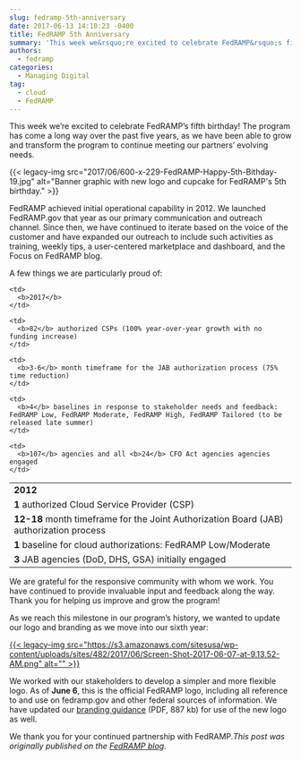 ```yaml
---
slug: fedramp-5th-anniversary
date: 2017-06-13 14:10:23 -0400
title: FedRAMP 5th Anniversary
summary: 'This week we&rsquo;re excited to celebrate FedRAMP&rsquo;s fifth birthday! The program has come a long way over the past five years, as we have been able to grow and transform the program to continue meeting our partners&rsquo; evolving needs. FedRAMP'
authors:
  - fedramp
categories:
  - Managing Digital
tag:
  - cloud
  - FedRAMP
---
```


This week we’re excited to celebrate FedRAMP’s fifth birthday! The program has come a long way over the past five years, as we have been able to grow and transform the program to continue meeting our partners’ evolving needs.

{{< legacy-img src="2017/06/600-x-229-FedRAMP-Happy-5th-Bithday-19.jpg" alt="Banner graphic with new logo and cupcake for FedRAMP's 5th birthday." >}}

FedRAMP achieved initial operational capability in 2012. We launched FedRAMP.gov that year as our primary communication and outreach channel. Since then, we have continued to iterate based on the voice of the customer and have expanded our outreach to include such activities as training, weekly tips, a user-centered marketplace and dashboard, and the Focus on FedRAMP blog.

A few things we are particularly proud of:

<table>
  <tr>
    <td>
      <b>2012</b>
    </td>
    
    <td>
      <b>2017</b>
    </td>
  </tr>
  
  <tr>
    <td>
      <b>1</b> authorized Cloud Service Provider (CSP)
    </td>
    
    <td>
      <b>82</b> authorized CSPs (100% year-over-year growth with no funding increase)
    </td>
  </tr>
  
  <tr>
    <td>
      <b>12-18</b> month timeframe for the Joint Authorization Board (JAB) authorization process
    </td>
    
    <td>
      <b>3-6</b> month timeframe for the JAB authorization process (75% time reduction)
    </td>
  </tr>
  
  <tr>
    <td>
      <b>1</b> baseline for cloud authorizations: FedRAMP Low/Moderate
    </td>
    
    <td>
      <b>4</b> baselines in response to stakeholder needs and feedback: FedRAMP Low, FedRAMP Moderate, FedRAMP High, FedRAMP Tailored (to be released late summer)
    </td>
  </tr>
  
  <tr>
    <td>
      <b>3</b> JAB agencies (DoD, DHS, GSA) initially engaged
    </td>
    
    <td>
      <b>107</b> agencies and all <b>24</b> CFO Act agencies agencies engaged
    </td>
  </tr>
</table>

We are grateful for the responsive community with whom we work. You have continued to provide invaluable input and feedback along the way. Thank you for helping us improve and grow the program!

As we reach this milestone in our program’s history, we wanted to update our logo and branding as we move into our sixth year:

[{{< legacy-img src="https://s3.amazonaws.com/sitesusa/wp-content/uploads/sites/482/2017/06/Screen-Shot-2017-06-07-at-9.13.52-AM.png" alt="" >}}](https://s3.amazonaws.com/sitesusa/wp-content/uploads/sites/482/2017/06/Screen-Shot-2017-06-07-at-9.13.52-AM.png)

We worked with our stakeholders to develop a simpler and more flexible logo. As of **June 6**, this is the official FedRAMP logo, including all reference to and use on fedramp.gov and other federal sources of information. We have updated our [branding guidance](https://s3.amazonaws.com/sitesusa/wp-content/uploads/sites/482/2016/06/FedRAMP-Branding-Guidance_June-2017.pdf) (PDF, 887 kb) for use of the new logo as well.

We thank you for your continued partnership with FedRAMP._This post was originally published on the [FedRAMP blog](https://www.fedramp.gov/67092-2/)._
